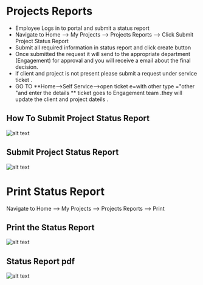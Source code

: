 Projects Reports
===========

 - Employee Logs in to portal and submit a status report 
 - Navigate to Home --> My Projects --> Projects Reports --> Click Submit Project Status Report
 - Submit all required information in status report and click create button 
 - Once submitted the request it will send to the appropriate  department (Engagement) for approval and you will receive a email about the final decision. 
 - if client and project is not present please submit a request under service ticket .
 - GO TO **Home-->Self Service-->open ticket e=with other type ="other "and enter the details ** ticket goes to Engagement team .they will update the client and project dateils .

How To Submit Project Status Report
----
![alt text](../../images/statusreport/statusreport.png "Status Report")

Submit Project Status Report
----
![alt text](../../images/statusreport/submit-status-report.png "Status Report")

Print Status Report
===========
Navigate to Home --> My Projects --> Projects Reports --> Print

Print the Status Report
----
![alt text](../../images/statusreport/print-status-report.png "Status Report")

Status Report pdf
----
![alt text](../../images/statusreport/status-report-pdf.png "Status Report")

